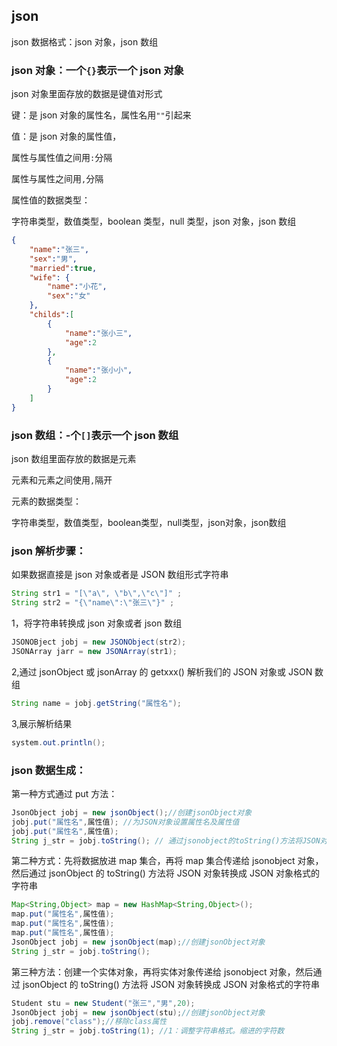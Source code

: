 
## json 

  json 数据格式：json 对象，json 数组

###  json 对象：一个`{}`表示一个 json 对象

 json 对象里面存放的数据是键值对形式

键：是 json 对象的属性名，属性名用`""`引起来

值：是 json 对象的属性值，
 
属性与属性值之间用`:`分隔

属性与属性之间用`,`分隔

属性值的数据类型：

字符串类型，数值类型，boolean 类型，null 类型，json 对象，json 数组

```json
{
    "name":"张三",
    "sex":"男",
    "married":true,
    "wife": { 
        "name":"小花",
        "sex":"女"
    },
    "childs":[
        {
            "name":"张小三",
            "age":2
        },
        {
            "name":"张小小",
            "age":2
        }
    ]
}
```

### json 数组：-个`[]`表示一个 json 数组

json 数组里面存放的数据是元素

元素和元素之间使用`,`隔开

元素的数据类型：

字符串类型，数值类型，boolean类型，null类型，json对象，json数组

### json 解析步骤：

如果数据直接是 json 对象或者是 JSON 数组形式字符串

```java
String str1 = "[\"a\", \"b\",\"c\"]" ;
String str2 = "{\"name\":\"张三\"}" ;
```

1，将字符串转换成 json 对象或者 json 数组

```java
JSONOBject jobj = new JSONObject(str2);
JSONArray jarr = new JSONArray(str1);
```

2,通过 jsonObject 或 jsonArray 的 getxxx() 解析我们的 JSON 对象或 JSON 数组

```java
String name = jobj.getString("属性名");
```

3,展示解析结果

```java
system.out.println();
```

### json 数据生成：

第一种方式通过 put 方法：

```java
JsonObject jobj = new jsonObject();//创建jsonObject对象
jobj.put("属性名",属性值); //为JSON对象设置属性名及属性值
jobj.put("属性名",属性值);
String j_str = jobj.toString(); // 通过jsonobject的toString()方法将JSON对象转换成JSON对象格式的字符串
```

第二种方式：先将数据放进 map 集合，再将 map 集合传递给 jsonobject 对象，然后通过 jsonObject 的 toString() 方法将 JSON 对象转换成 JSON 对象格式的字符串

```java
Map<String,Object> map = new HashMap<String,Object>();
map.put("属性名",属性值);
map.put("属性名",属性值);
map.put("属性名",属性值);
JsonObject jobj = new jsonObject(map);//创建jsonObject对象
String j_str = jobj.toString(); 
```

第三种方法：创建一个实体对象，再将实体对象传递给 jsonobject 对象，然后通过 jsonObject 的 toString() 方法将 JSON 对象转换成 JSON 对象格式的字符串

```java
Student stu = new Student("张三","男",20);
JsonObject jobj = new jsonObject(stu);//创建jsonObject对象
jobj.remove("class");//移除class属性
String j_str = jobj.toString(1); //1：调整字符串格式。缩进的字符数
```
